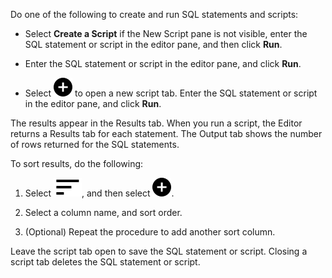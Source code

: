 
Do one of the following to create and run SQL statements and scripts:

-   Select **Create a Script** if the New Script pane is not visible, enter the SQL statement or script in the editor pane, and then click **Run**.

-   Enter the SQL statement or script in the editor pane, and click **Run**.

-   Select ![cov-add_circle-plus-15px.svg](Images/ebt1659745488877.svg) to open a new script tab. Enter the SQL statement or script in the editor pane, and click **Run**.


The results appear in the Results tab. When you run a script, the Editor returns a Results tab for each statement. The Output tab shows the number of rows returned for the SQL statements.

To sort results, do the following:

1.  Select ![cov-sort_black_15px.svg](Images/gqw1662847744918.svg), and then select ![cov-add_circle-plus-15px.svg](Images/ebt1659745488877.svg).

1.  Select a column name, and sort order.

1.  (Optional) Repeat the procedure to add another sort column.


Leave the script tab open to save the SQL statement or script. Closing a script tab deletes the SQL statement or script.


